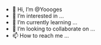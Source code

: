 - 👋 Hi, I’m @Yoooges
- 👀 I’m interested in ...
- 🌱 I’m currently learning ...
- 💞️ I’m looking to collaborate on ...
- 📫 How to reach me ...

<!---
Yoooges/Yoooges is a ✨ special ✨ repository because its `README.md` (this file) appears on your GitHub profile.
You can click the Preview link to take a look at your changes.
--->
